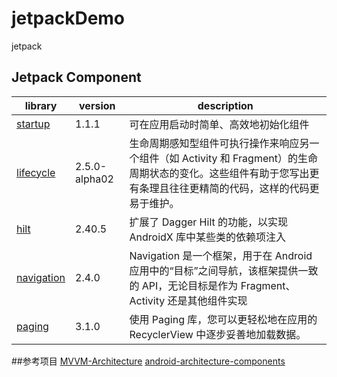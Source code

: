 # jetpackDemo
jetpack

## Jetpack Component
| library | version | description |
| ------- | ------- | ----------- |
| [startup][startup] | 1.1.1   | 可在应用启动时简单、高效地初始化组件 |
| [lifecycle][lifecycle] | 2.5.0-alpha02 | 生命周期感知型组件可执行操作来响应另一个组件（如 Activity 和 Fragment）的生命周期状态的变化。这些组件有助于您写出更有条理且往往更精简的代码，这样的代码更易于维护。 |
| [hilt][hilt] | 2.40.5 | 扩展了 Dagger Hilt 的功能，以实现 AndroidX 库中某些类的依赖项注入 |
| [navigation][navigation] | 2.4.0 | Navigation 是一个框架，用于在 Android 应用中的“目标”之间导航，该框架提供一致的 API，无论目标是作为 Fragment、Activity 还是其他组件实现 |
| [paging][paging] | 3.1.0 | 使用 Paging 库，您可以更轻松地在应用的 RecyclerView 中逐步妥善地加载数据。 
##参考项目
[MVVM-Architecture](https://github.com/qingmei2/MVVM-Architecture)
[android-architecture-components](https://github.com/googlesamples/android-architecture-components)

[startup]: https://developer.android.google.cn/jetpack/androidx/releases/startup
[lifecycle]: https://developer.android.google.cn/jetpack/androidx/releases/lifecycle
[hilt]: https://developer.android.google.cn/jetpack/androidx/releases/hilt
[navigation]: https://developer.android.google.cn/jetpack/androidx/releases/navigation
[paging]: https://developer.android.google.cn/jetpack/androidx/releases/paging?hl=zh_cn